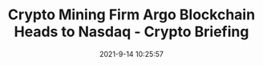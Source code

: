 ---
"title": "Crypto Mining Firm Argo Blockchain Heads to Nasdaq - Crypto Briefing"
"date": "2021-9-14 10:25:57"
"feed_name": "GOOGLENEWS"
"feed_website": "https://news.google.com/rss/search?q=oil%26gas%7Cdrilling%7Cmining%7Cconstruction%7Cindustrial&hl=en-US&gl=US&ceid=US:en"
"feed_rss": "https://news.google.com/rss/search?q=oil%26gas%7Cdrilling%7Cmining%7Cconstruction%7Cindustrial&hl=en-US&gl=US&ceid=US:en"
"link": "https://cryptobriefing.com/crypto-mining-firm-argo-blockchain-heads-to-nasdaq/"
"file": "_posts/2021-1-1-2b605d020ad0bef580c4641732cfa36c89b364f3.md"
"accident": "0"
"drilling": "0"
---